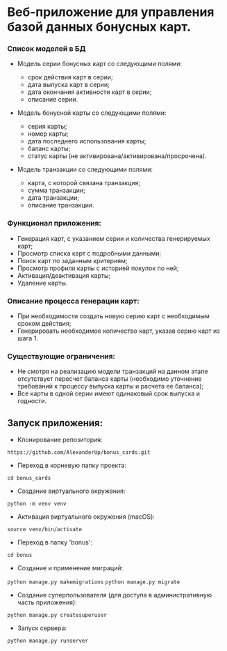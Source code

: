 # Веб-приложение для управления базой данных бонусных карт.

### Список моделей в БД
- Модель серии бонусных карт со следующими полями:
    - срок действия карт в серии;
    - дата выпуска карт в серии;
    - дата окончания активности карт в серии;
    - описание серии.
- Модель бонусной карты со следующими полями:
    - серия карты;
    - номер карты;
    - дата последнего использования карты;
    - баланс карты;
    - статус карты (не активирована/активирована/просрочена).

- Модель транзакции со следующими полями:
    - карта, с которой связана транзакция;
    - сумма транзакции;
    - дата транзакции;
    - описание транзакции.

### Функционал приложения:
- Генерация карт, с указанием серии и количества генерируемых карт;
- Просмотр списка карт с подробными данными;
- Поиск карт по заданным критериям;
- Просмотр профиля карты с историей покупок по ней;
- Активация/деактивация карты;
- Удаление карты.

### Описание процесса генерации карт:
- При необходимости создать новую серию карт с необходимым сроком действия;
- Генерировать необходимое количество карт, указав серию карт из шага 1.


### Существующие ограничения:
- Не смотря на реализацию модели транзакций на данном этапе отсутствует пересчет баланса карты (необходимо уточнение требований к процессу выпуска карты и расчета ее баланса);
- Все карты в одной серии имеют одинаковый срок выпуска и годности.

## Запуск приложения:
- Клонирование репозитория:

```https://github.com/AlexanderUp/bonus_cards.git```

- Переход в корневую папку проекта:

```cd bonus_cards```

- Создание виртуального окружения:

```python -m venv venv```

- Активация виртуального окружения (macOS):

```source venv/bin/activate```

- Переход в папку 'bonus':

```cd bonus```

- Создание и применение миграций:

```python manage.py makemigrations```
```python manage.py migrate```

- Создание суперпользователя (для доступа в административную часть приложения):

```python manage.py createsuperuser```

- Запуск сервера:

```python manage.py runserver```

